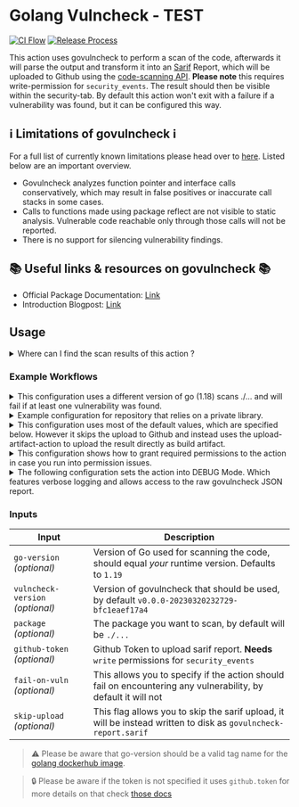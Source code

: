 # Golang Vulncheck - TEST

[![CI Flow](https://github.com/Templum/govulncheck-action/actions/workflows/ci.yml/badge.svg?branch=main)](https://github.com/Templum/govulncheck-action/actions/workflows/ci.yml) [![Release Process](https://github.com/Templum/govulncheck-action/actions/workflows/release.yml/badge.svg)](https://github.com/Templum/govulncheck-action/actions/workflows/release.yml)

This action uses govulncheck to perform a scan of the code, afterwards it will parse the output and transform it into an [Sarif](https://sarifweb.azurewebsites.net/) Report, which will be uploaded to Github using the [code-scanning API](https://docs.github.com/en/rest/code-scanning#upload-an-analysis-as-sarif-data). **Please note** this requires write-permission for `security_events`. The result should then be visible within the security-tab. By default this action won't exit with a failure if a vulnerability was found, but it can be configured this way.

## :information_source: Limitations of govulncheck :information_source:

For a full list of currently known limitations please head over to [here](https://pkg.go.dev/golang.org/x/vuln/cmd/govulncheck#hdr-Limitations). Listed below are an important overview.

* Govulncheck analyzes function pointer and interface calls conservatively, which may result in false positives or inaccurate call stacks in some cases.
* Calls to functions made using package reflect are not visible to static analysis. Vulnerable code reachable only through those calls will not be reported.
* There is no support for silencing vulnerability findings.

## :books: Useful links & resources on govulncheck :books:

* Official Package Documentation: [Link](https://pkg.go.dev/golang.org/x/vuln/cmd/govulncheck)
* Introduction Blogpost: [Link](https://go.dev/blog/vuln)

## Usage

<details>
  <summary>
  Where can I find the scan results of this action ?
  </summary>

Please be aware there will be no direct output to the console, all found vulnerabilities will be reported to Github via an Sarif Report. Therefore all findings should be located in the *Security*-Tab under the *Code Scanning*-Section.

![Locating Code Scanning](docs/locate_results.png)

![Result List](docs/results.png)

</details>

### Example Workflows

<details>
  <summary>
  This configuration uses a different version of go (1.18) scans ./... and will fail if at least one vulnerability was found.
  </summary>

  > :warning: Choosing `vulncheck-version: latest` can include breaking changes to the JSON format, which will break this action.

```yaml
name: My Workflow
on: [push, pull_request]
jobs:
  build:
    runs-on: ubuntu-latest
    steps:
      - uses: actions/checkout@v3
      - name: Scan for Vulnerabilities in Code
        uses: Templum/govulncheck-action@<version>
        with:
          go-version: 1.18
          vulncheck-version: latest
          package: ./...
          fail-on-vuln: true
```
</details>

<details>
  <summary>
  Example configuration for repository that relies on a private library.
  </summary>

> :information_source: This action for the moment works with [personal access token](https://docs.github.com/en/authentication/keeping-your-account-and-data-secure/creating-a-personal-access-token) while creating one make sure it has write-read access to the dependent repositories as this is required for `$ go get`. Further following best practices create the token with the smallest possible scope.

```yaml
name: My Workflow
on: [push, pull_request]
jobs:
  build:
    runs-on: ubuntu-latest
    steps:
      - uses: actions/checkout@v3
      - name: Scan for Vulnerabilities in Code
        uses: Templum/govulncheck-action@<version>
        env:
          GH_PAT_TOKEN: ${{ secrets.PAT_TOKEN }}
          GOPRIVATE: "github.com/your-name/private-lib"

```
</details>

<details>
  <summary>
  This configuration uses most of the default values, which are specified below. However it skips the upload to Github and instead uses the upload-artifact-action to upload the result directly as build artifact.
  </summary>

```yaml
name: My Workflow
on: [push, pull_request]
jobs:
  build:
    runs-on: ubuntu-latest
    steps:
      - uses: actions/checkout@v3
      - name: Scan for Vulnerabilities in Code
        uses: Templum/govulncheck-action@<version>
        with:
          skip-upload: true
      - name: Upload Sarif Report
        uses: actions/upload-artifact@v3
        with:
          name: sarif-report
          path: govulncheck-report.sarif
```
</details>

<details>
  <summary>
  This configuration shows how to grant required permissions to the action in case you run into permission issues.
  </summary>

```yaml
name: My Workflow
on: [push, pull_request]
permissions: 
  security-events: write
jobs:
  build:
    runs-on: ubuntu-latest
    steps:
      - uses: actions/checkout@v3
      - name: Scan for Vulnerabilities in Code
        uses: Templum/govulncheck-action@<version>
```
</details>

<details>
  <summary>
  The following configuration sets the action into DEBUG Mode. Which features verbose logging and allows access to the raw govulncheck JSON report.
  </summary>

```yaml
name: My Debug Workflow
on: [push, pull_request]
jobs:
  build:
    runs-on: ubuntu-latest
    steps:
      - uses: actions/checkout@v3
      - name: Scan for Vulnerabilities in Code
        uses: Templum/govulncheck-action@<version>
        with:
          skip-upload: true
        env:
          DEBUG: "true"
      - name: Upload Report
        uses: actions/upload-artifact@v3
        with:
          name: raw-report
          path: raw-report.json
```
</details>

### Inputs

| Input                            | Description                                                                                                    |
|----------------------------------|----------------------------------------------------------------------------------------------------------------|
| `go-version` _(optional)_        | Version of Go used for scanning the code, should equal *your* runtime version. Defaults to `1.19`              |
| `vulncheck-version` _(optional)_ | Version of govulncheck that should be used, by default `v0.0.0-20230320232729-bfc1eaef17a4`                                                |
| `package` _(optional)_           | The package you want to scan, by default will be `./...`                                                       |
| `github-token` _(optional)_      | Github Token to upload sarif report. **Needs** `write` permissions for `security_events`                       |
| `fail-on-vuln` _(optional)_      | This allows you to specify if the action should fail on encountering any vulnerability, by default it will not |
| `skip-upload` _(optional)_       | This flag allows you to skip the sarif upload, it will be instead written to disk as `govulncheck-report.sarif`|

> :warning: Please be aware that go-version should be a valid tag name for the [golang dockerhub image](https://hub.docker.com/_/golang/tags).

> :lock: Please be aware if the token is not specified it uses `github.token` for more details on that check [those docs](https://docs.github.com/en/actions/security-guides/automatic-token-authentication#permissions-for-the-github_token)
